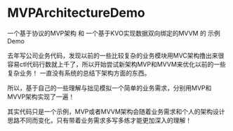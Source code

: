 # MVPArchitectureDemo

一个基于协议的MVP架构 和 一个基于KVO实现数据双向绑定的MVVM 的 示例Demo

  去年写公司业务代码，发现以前的一些比较复杂的业务模块用MVC架构撸出来很容易ctl代码行数就上千了，所以开始尝试新架构MVP和MVVM来优化以前的一些复杂业务！
一直没有系统的总结下架构方面的东西。
  
  所以，基于自己的一些理解与拙见模拟一个简单的业务需求，分别用MVP和MVVP架构实现了一遍！
  
  其实代码只是一个示例，MVP或者MVVM架构会随着业务需求和个人的架构设计思路不同而变化，只有带着业务需求多写多练才能更加深入的理解！
